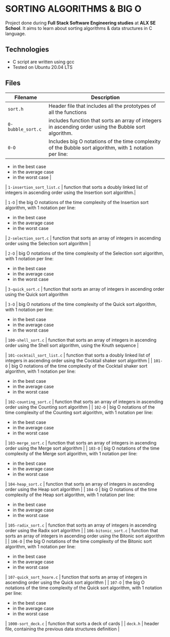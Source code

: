 # SORTING ALGORITHMS & BIG O

Project done during **Full Stack Software Engineering studies** at **ALX SE School**.
It aims to learn about sorting algorithms & data structures in C language.

## Technologies
* C script are written using gcc
* Tested on Ubuntu 20.04 LTS

## Files

| Filename | Description |
| -------- | ----------- |
| `sort.h` | Header file that includes all the prototypes of all the functions |
| `0-bubble_sort.c`      | includes function that sorts an array of integers in ascending order using the Bubble sort algorithm. |
| `0-O`                  | Includes big O notations of the time complexity of the Bubble sort algorithm, with 1 notation per line:
* in the best case
* in the average case
* in the worst case |

| `1-insertion_sort_list.c` | function that sorts a doubly linked list of integers in ascending order using the Insertion sort algorithm.|

| `1-O` | the big O notations of the time complexity of the Insertion sort algorithm, with 1 notation per line:
* in the best case
* in the average case
* in the worst case

| `2-selection_sort.c`      | function that sorts an array of integers in ascending order using the Selection sort algorithm |

| `2-O`                     | big O notations of the time complexity of the Selection sort algorithm, with 1 notation per line:
* in the best case
* in the average case
* in the worst case

| `3-quick_sort.c`          | function that sorts an array of integers in ascending order using the Quick sort algorithm                                              

| `3-O`                     |  big O notations of the time complexity of the Quick sort algorithm, with 1 notation per line:
* in the best case
* in the average case
* in the worst case

| `100-shell_sort.c` | function that sorts an array of integers in ascending order using the Shell sort algorithm, using the Knuth sequence |

| `101-cocktail_sort_list.c` | function that sorts a doubly linked list of integers in ascending order using the Cocktail shaker sort algorithm |
| `101-O` |  big O notations of the time complexity of the Cocktail shaker sort algorithm, with 1 notation per line:
* in the best case
* in the average case
* in the worst case 

| `102-counting_sort.c` | function that sorts an array of integers in ascending order using the Counting sort algorithm |
| `102-O` | big O notations of the time complexity of the Counting sort algorithm, with 1 notation per line:
* in the best case
* in the average case
* in the worst case

| `103-merge_sort.c` | function that sorts an array of integers in ascending order using the Merge sort algorithm |
| `103-O` | big O notations of the time complexity of the Merge sort algorithm, with 1 notation per line:
* in the best case
* in the average case
* in the worst case

| `104-heap_sort.c` | function that sorts an array of integers in ascending order using the Heap sort algorithm |
| `104-O` |  big O notations of the time complexity of the Heap sort algorithm, with 1 notation per line:
* in the best case
* in the average case
* in the worst case

| `105-radix_sort.c` | function that sorts an array of integers in ascending order using the Radix sort algorithm |
| `106-bitonic_sort.c` | function that sorts an array of integers in ascending order using the Bitonic sort algorithm |
| `106-O` | the big O notations of the time complexity of the Bitonic sort algorithm, with 1 notation per line:
* in the best case
* in the average case
* in the worst case

| `107-quick_sort_hoare.c` | function that sorts an array of integers in ascending order using the Quick sort algorithm |
| `107-O` | the big O notations of the time complexity of the Quick sort algorithm, with 1 notation per line:
* in the best case
* in the average case
* in the worst case

| `1000-sort_deck.c` | function that sorts a deck of cards |
| `deck.h` | header file, containing the previous data structures definition |
